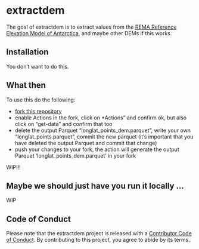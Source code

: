 
<!-- README.md is generated from README.Rmd. Please edit that file -->

# extractdem

<!-- badges: start -->
<!-- badges: end -->

The goal of extractdem is to extract values from the [REMA Reference
Elevation Model of Antarctica](https://www.pgc.umn.edu/data/rema/), and
maybe other DEMs if this works.

## Installation

You don’t want to do this.

## What then

To use this do the following:

- [fork this repository](https://github.com/mdsumner/extractdem/fork)
- enable Actions in the fork, click on \*Actions” and confirm ok, but
  also click on “get-data” and confirm that too
- delete the output Parquet “longlat_points_dem.parquet”, write your own
  “longlat_points.parquet”, commit the new parquet (it’s important that
  you have deleted the output Parquet and commit that change)
- push your changes to your fork, the action will generate the output
  Parquet ‘longlat_points_dem.parquet’ in your fork

WIP!!!

## Maybe we should just have you run it locally …

WIP

## Code of Conduct

Please note that the extractdem project is released with a [Contributor
Code of
Conduct](https://contributor-covenant.org/version/2/1/CODE_OF_CONDUCT.html).
By contributing to this project, you agree to abide by its terms.
